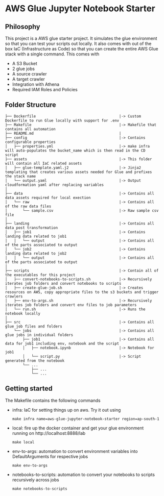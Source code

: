 # AWS Glue Jupyter Notebook Starter

## Philosophy
This project is a AWS glue starter project. It simulates the glue environment so that you can test your scripts out locally. 
It also comes with out of the box IaC (Infrastructure as Code) so that you can create the entire AWS Glue stack with a single command. 
This comes with
- A S3 Bucket
- 2 glue jobs
- A source crawler
- A target crawler
- Integration with Athena
- Required IAM Roles and Policies 

## Folder Structure
```
├── Dockerfile                                      |-> Custom Dockerfile to run Glue locally with support for .env
├── Makefile                                        |-> Makefile that contains all automation
├── README.md                                       |
├── config                                          |-> Contains configurable properties
│   ├── properties.yml                              |-> make infra will auto-populates the bucket_name which is then read in the CD script
├── assets                                          |-> This folder will contain all IaC related assets
│   ├── glue-template.yaml.j2                       |-> Jinja2 templating that creates various assets needed for Glue and prefixes the stack name
│   └── output.yaml                                 |-> Output cloudformation yaml after replacing variables
│
├── data                                            |-> Contains all data assets required for local exection
│   └── raw                                         |-> Contains all of the raw data files
│       └── sample.csv                              |-> Raw sample csv file
│
├── landing                                         |-> Contains all data post transformation
│   ├── job1                                        |-> Contains landing data related to job1
│   │   └── output                                  |-> Contains all of the parts associated to output
│   └── job2                                        |-> Contains landing data related to job2
│   │   └── output                                  |-> Contains all of the parts associated to output
│
├── scripts                                         |-> Contain all of the executables for this project
│   ├── convert-notebooks-to-scripts.sh             |-> Recursively iterates job folders and convert notebooks to scripts
│   ├── create-glue-job.sh                          |-> Creates resources on AWS, copy appropriate files to the s3 buckets and trigger crawlers
│   ├── env-to-args.sh                              |-> Recursively iterates job folders and convert env files to job parameters
│   └── run.sh                                      |-> Runs the notebook locally
│
├── src                                             |-> Contains all glue job files and folders
    └── jobs                                        |-> Contains all glue jobs in individual folders
        ├── job1                                    |-> Contains all data for job1 including env, notebook and the script
        │   ├── notebook.ipynb                      |-> Notebook for job1
        │   └── script.py                           |-> Script generated from the notebook
        └── ...
            ├── ...
            └── ...

```
## Getting started

The Makefile contains the following commands
- infra: IaC for setting things up on aws. Try it out using
    ```
    make infra name=aws-glue-jupyter-notebook-starter region=ap-south-1
    ```

- local: fire up the docker container and get your glue environment running on http://localhost:8888/lab
    ```
    make local
    ```

- env-to-args: automation to convert environment variables into DefaultArguments for respective jobs
    ```
    make env-to-args
    ```

- notebooks-to-scripts: automation to convert your notebooks to scripts recursively across jobs
    ```
    make notebooks-to-scripts
    ```
